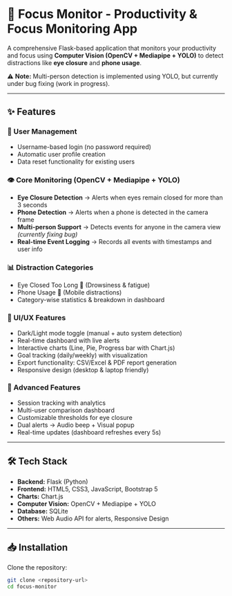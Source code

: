# 🎯 Focus Monitor - Productivity & Focus Monitoring App

A comprehensive Flask-based application that monitors your productivity and focus using **Computer Vision (OpenCV + Mediapipe + YOLO)** to detect distractions like **eye closure** and **phone usage**.

⚠️ **Note:** Multi-person detection is implemented using YOLO, but currently under bug fixing (work in progress).

---

## ✨ Features

### 🔐 User Management
- Username-based login (no password required)
- Automatic user profile creation
- Data reset functionality for existing users

### 👁️ Core Monitoring (OpenCV + Mediapipe + YOLO)
- **Eye Closure Detection** → Alerts when eyes remain closed for more than 3 seconds  
- **Phone Detection** → Alerts when a phone is detected in the camera frame  
- **Multi-person Support** → Detects events for anyone in the camera view *(currently fixing bug)*  
- **Real-time Event Logging** → Records all events with timestamps and user info  

### 📊 Distraction Categories
- Eye Closed Too Long 👀 (Drowsiness & fatigue)
- Phone Usage 📱 (Mobile distractions)
- Category-wise statistics & breakdown in dashboard  

### 🎨 UI/UX Features
- Dark/Light mode toggle (manual + auto system detection)
- Real-time dashboard with live alerts  
- Interactive charts (Line, Pie, Progress bar with Chart.js)  
- Goal tracking (daily/weekly) with visualization  
- Export functionality: CSV/Excel & PDF report generation  
- Responsive design (desktop & laptop friendly)  

### 🚀 Advanced Features
- Session tracking with analytics  
- Multi-user comparison dashboard  
- Customizable thresholds for eye closure  
- Dual alerts → Audio beep + Visual popup  
- Real-time updates (dashboard refreshes every 5s)  

---

## 🛠️ Tech Stack
- **Backend:** Flask (Python)  
- **Frontend:** HTML5, CSS3, JavaScript, Bootstrap 5  
- **Charts:** Chart.js  
- **Computer Vision:** OpenCV + Mediapipe + YOLO  
- **Database:** SQLite  
- **Others:** Web Audio API for alerts, Responsive Design  

---

## 📥 Installation

Clone the repository:
```bash
git clone <repository-url>
cd focus-monitor
